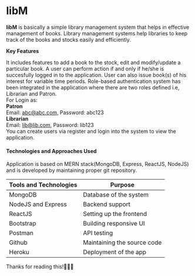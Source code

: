 # libM

<strong>libM</strong> is basically a simple library management system that helps in effective management of books.
Library management systems help libraries to keep track of the books and stocks easily and efficiently.

<b>Key Features </b>

It includes features to add a book to the stock, edit and modify/update a particular book. A user can perform action if and only if he/she is succesfully logged in to the application. User can also issue book(s) of his interest for variable time periods.
Role-based authentication system has been integrated in the application where there are two roles defined i.e, Librarian and Patron. <br>
For Login as: <br>
<b>Patron</b><br>
Email: abc@abc.com, Password: abc123<br>
<b>Librarian</b><br>
Email: lib@lib.com, Password: lib123<br>
You can create users via register and login into the system to view the application.

<h4>Technologies and Approaches Used</h4>
Application is based on MERN stack(MongoDB, Express, ReactJS, NodeJS)  and is developed by maintaining proper git repository.

| **Tools and Technologies** | **Purpose**                 |
| -------------------------- | --------------------------- |
| MongoDB                    | Database of the system      |
| NodeJS and Express         | Backend support             |
| ReactJS                    | Setting up the frontend     |
| Bootstrap                  | Building responsive UI      |
| Postman                    | API testing                 |
| Github                     | Maintaining the source code |
| Heroku                     | Deployment of the app       |



Thanks for reading this!🙌🙌🙌
